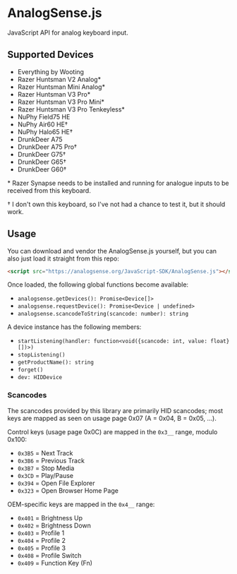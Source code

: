 # AnalogSense.js

JavaScript API for analog keyboard input.

## Supported Devices

- Everything by Wooting
- Razer Huntsman V2 Analog*
- Razer Huntsman Mini Analog*
- Razer Huntsman V3 Pro*
- Razer Huntsman V3 Pro Mini*
- Razer Huntsman V3 Pro Tenkeyless*
- NuPhy Field75 HE
- NuPhy Air60 HE†
- NuPhy Halo65 HE†
- DrunkDeer A75
- DrunkDeer A75 Pro†
- DrunkDeer G75†
- DrunkDeer G65†
- DrunkDeer G60†

\* Razer Synapse needs to be installed and running for analogue inputs to be received from this keyboard.

† I don't own this keyboard, so I've not had a chance to test it, but it should work.

## Usage

You can download and vendor the AnalogSense.js yourself, but you can also just load it straight from this repo:
```html
<script src="https://analogsense.org/JavaScript-SDK/AnalogSense.js"></script>
```

Once loaded, the following global functions become available:
- `analogsense.getDevices(): Promise<Device[]>`
- `analogsense.requestDevice(): Promise<Device | undefined>`
- `analogsense.scancodeToString(scancode: number): string`

A device instance has the following members:
- `startListening(handler: function<void({scancode: int, value: float}[])>)`
- `stopListening()`
- `getProductName(): string`
- `forget()`
- `dev: HIDDevice`

### Scancodes

The scancodes provided by this library are primarily HID scancodes; most keys are mapped as seen on usage page 0x07 (A = 0x04, B = 0x05, ...).

Control keys (usage page 0x0C) are mapped in the `0x3__` range, modulo 0x100:
- `0x3B5` = Next Track
- `0x3B6` = Previous Track 
- `0x3B7` = Stop Media
- `0x3CD` = Play/Pause
- `0x394` = Open File Explorer
- `0x323` = Open Browser Home Page

OEM-specific keys are mapped in the `0x4__` range:
- `0x401` = Brightness Up
- `0x402` = Brightness Down
- `0x403` = Profile 1
- `0x404` = Profile 2
- `0x405` = Profile 3
- `0x408` = Profile Switch
- `0x409` = Function Key (Fn)
